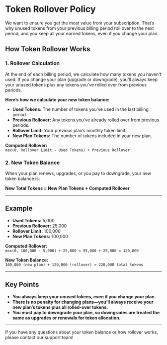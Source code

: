 # Token Rollover Policy

We want to ensure you get the most value from your subscription. That’s why unused tokens from your previous billing period roll over to the next period, and you keep all your earned tokens, even if you change your plan.

## How Token Rollover Works

### 1. **Rollover Calculation**

At the end of each billing period, we calculate how many tokens you haven’t used. If you change your plan (upgrade or downgrade), you’ll always keep your unused tokens plus any tokens you’ve rolled over from previous periods.

**Here’s how we calculate your new token balance:**

- **Used Tokens:** The number of tokens you’ve used in the last billing period.
- **Previous Rollover:** Any tokens you’ve already rolled over from previous periods.
- **Rollover Limit:** Your previous plan’s monthly token limit.
- **New Plan Tokens:** The number of tokens included in your new plan.

**Computed Rollover:**  
`max(0, Rollover Limit - Used Tokens) + Previous Rollover`

### 2. **New Token Balance**

When your plan renews, upgrades, or you pay to downgrade, your new token balance is:

**New Total Tokens = New Plan Tokens + Computed Rollover**

---

## Example

- **Used Tokens:** 5,000
- **Previous Rollover:** 25,000
- **Rollover Limit:** 100,000
- **New Plan Tokens:** 100,000

**Computed Rollover:**  
`max(0, 100,000 - 5,000) + 25,000 = 95,000 + 25,000 = 120,000`

**New Token Balance:**  
`100,000 (new plan) + 120,000 (rollover) = 220,000 total tokens`

---

## Key Points

- **You always keep your unused tokens, even if you change your plan.**
- **There is no penalty for changing plans—you’ll always receive your new plan’s tokens plus all rolled-over tokens.**
- **You must pay to downgrade your plan, so downgrades are treated the same as upgrades or renewals for token allocation.**

---

If you have any questions about your token balance or how rollover works, please contact our support team!
